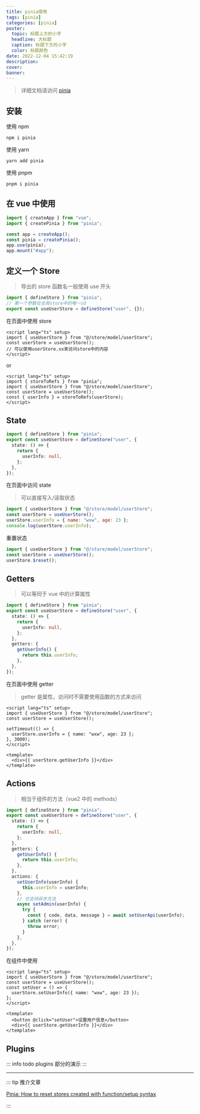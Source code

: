```yaml
---
title: pinia使用
tags: [pinia]
categories: [pinia]
poster:
  topic: 标题上方的小字
  headline: 大标题
  caption: 标题下方的小字
  color: 标题颜色
date: 2022-12-04 15:42:19
description:
cover:
banner:
---
```


> 详细文档请访问 [pinia](https://pinia.vuejs.org)

## 安装

使用 npm

```shell
npm i pinia
```

使用 yarn

```shell
yarn add pinia
```

使用 pnpm

```shell
pnpm i pinia
```

## 在 vue 中使用

```ts
import { createApp } from "vue";
import { createPinia } from "pinia";

const app = createApp();
const pinia = createPinia();
app.use(pinia);
app.mount("#app");
```

## 定义一个 Store

> 导出的 store 函数名一般使用 use 开头

```ts
import { defineStore } from "pinia";
// 第一个参数在全局store中的唯一id
export const useUserStore = defineStore("user", {});
```

在页面中使用 store

```vue
<script lang="ts" setup>
import { useUserStore } from "@/store/model/userStore";
const userStore = useUserStore();
// 可以使用userStore.xx来访问store中的内容
</script>
```

or

```vue
<script lang="ts" setup>
import { storeToRefs } from "pinia";
import { useUserStore } from "@/store/model/userStore";
const userStore = useUserStore();
const { userInfo } = storeToRefs(userStore);
</script>
```

## State

```ts
import { defineStore } from "pinia";
export const useUserStore = defineStore("user", {
  state: () => {
    return {
      userInfo: null,
    };
  },
});
```

在页面中访问 state

> 可以直接写入/读取状态

```js
import { useUserStore } from "@/store/model/userStore";
const userStore = useUserStore();
userStore.userInfo = { name: "wxw", age: 23 };
console.log(userStore.userInfo);
```

重置状态

```js
import { useUserStore } from "@/store/model/userStore";
const userStore = useUserStore();
userStore.$reset();
```

## Getters

> 可以等同于 vue 中的计算属性

```ts
import { defineStore } from "pinia";
export const useUserStore = defineStore("user", {
  state: () => {
    return {
      userInfo: null,
    };
  },
  getters: {
    getUserInfo() {
      return this.userInfo;
    },
  },
});
```

在页面中使用 getter

> getter 是属性，访问时不需要使用函数的方式来访问

```vue
<script lang="ts" setup>
import { useUserStore } from "@/store/model/userStore";
const userStore = useUserStore();

setTimeout(() => {
  userStore.userInfo = { name: "wxw", age: 23 };
}, 3000);
</script>

<template>
  <div>{{ userStore.getUserInfo }}</div>
</template>
```

## Actions

> 相当于组件的方法（vue2 中的 methods）

```ts
import { defineStore } from "pinia";
export const useUserStore = defineStore("user", {
  state: () => {
    return {
      userInfo: null,
    };
  },
  getters: {
    getUserInfo() {
      return this.userInfo;
    },
  },
  actions: {
    setUserInfo(userInfo) {
      this.userInfo = userInfo;
    },
    // 也支持异步方法
    async setAdmin(userInfo) {
      try {
        const { code, data, message } = await setUserApi(userInfo);
      } catch (error) {
        throw error;
      }
    },
  },
});
```

在组件中使用

```vue
<script lang="ts" setup>
import { useUserStore } from "@/store/model/userStore";
const userStore = useUserStore();
const setUser = () => {
  userStore.setUserInfo({ name: "wxw", age: 23 });
};
</script>

<template>
  <button @click="setUser">设置用户信息</button>
  <div>{{ userStore.getUserInfo }}</div>
</template>
```

## Plugins

::: info
todo plugins 部分的演示
:::

---

::: tip 推介文章

[Pinia: How to reset stores created with function/setup syntax](https://dev.to/the_one/pinia-how-to-reset-stores-created-with-functionsetup-syntax-1b74)

:::
